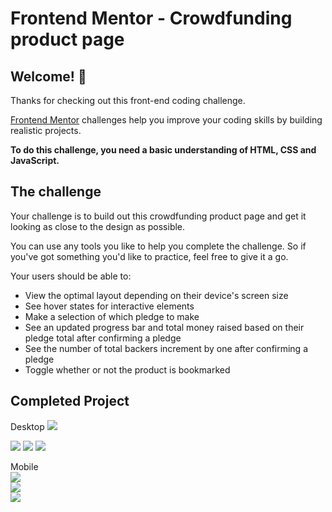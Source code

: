 # Frontend Mentor - Crowdfunding product page

## Welcome! 👋

Thanks for checking out this front-end coding challenge.

[Frontend Mentor](https://www.frontendmentor.io) challenges help you improve your coding skills by building realistic projects.

**To do this challenge, you need a basic understanding of HTML, CSS and JavaScript.**

## The challenge

Your challenge is to build out this crowdfunding product page and get it looking as close to the design as possible.

You can use any tools you like to help you complete the challenge. So if you've got something you'd like to practice, feel free to give it a go.

Your users should be able to:

- View the optimal layout depending on their device's screen size
- See hover states for interactive elements
- Make a selection of which pledge to make
- See an updated progress bar and total money raised based on their pledge total after confirming a pledge
- See the number of total backers increment by one after confirming a pledge
- Toggle whether or not the product is bookmarked

## Completed Project

<!-- <p align="center"> -->

Desktop
<img src="/src/images/home_desktop.png">

<img src="/src/images/about_desktop.png">

<img src="/src/images/pledge_desktop.png">

<img src="/src/images/success_desktop.png">

Mobile
<br>
<img src="/src/images/home_mobile.png">
<br>
<img src="/src/images/about_mobile.png">
<br>
<img src="/src/images/pledge_mobile.png">
<br>
